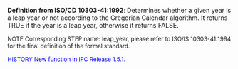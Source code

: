 ﻿**Definition from ISO/CD 10303-41:1992**: Determines whether a given year is a leap year or not according to the Gregorian Calendar algorithm. It returns TRUE if the year is a leap year, otherwise it returns FALSE.

> <font size="-1">
  NOTE Corresponding STEP name: leap_year, please refer to ISO/IS 10303-41:1994
  for the final definition of the formal standard.
</font>

> <font size="-1" color="#0000FF">
  HISTORY New function in IFC Release 1.5.1.
</font>

